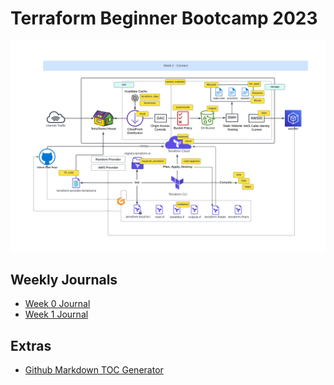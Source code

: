 # Terraform Beginner Bootcamp 2023

![architectural-diagram](https://github.com/aggarwal-tanushree/terraform-beginner-bootcamp-2023/blob/31691c4c08b8ec4354e49f900cdcd9770fa0c92e/journal/assets/week-2/Final-ArchitecturalDiagram.png)


## Weekly Journals
- [Week 0 Journal](journal/week0.md)
- [Week 1 Journal](journal/week1.md)

## Extras
- [Github Markdown TOC Generator](https://ecotrust-canada.github.io/markdown-toc/)
